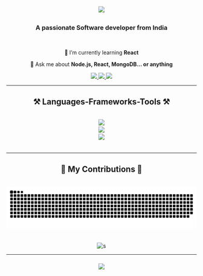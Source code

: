 <!-- ## Hi there 👋

**ShambhaviSingh16/ShambhaviSingh16** is a ✨ _special_ ✨ repository because its `README.md` (this file) appears on your GitHub profile.

Here are some ideas to get you started:

- 🔭 I’m currently working on ...
- 🌱 I’m currently learning ...
- 👯 I’m looking to collaborate on ...
- 🤔 I’m looking for help with ...
- 💬 Ask me about ...
- 📫 How to reach me: ...
- 😄 Pronouns: ...
- ⚡ Fun fact: ...
🔭 I’m currently working on
👯 I’m looking to collaborate on
🤝 I’m looking for help with
🌱 I’m currently learning
💬 Ask me about
⚡ Fun fact
<img align="center" src="https://firebasestorage.googleapis.com/v0/b/pictures-3e80f.appspot.com/o/GitHub%2FGithub%20Homepage%202.gif?alt=media&token=43b75700-3ff9-4805-af40-f24f0a7a9ab6"/>
 🇮🇳
-->



<h1 align="center">
    <img src="https://readme-typing-svg.herokuapp.com/?font=Righteous&size=35&center=true&vCenter=true&width=500&height=70&duration=4000&lines=Hi+There!+👋;+I'm+Shambhavi+Singh.🚀;" />
</h1>

<h3 align="center">A passionate Software developer from India</h3>

<br/>

<div align="center">

🌱 I’m currently learning **React**

💬 Ask me about **Node.js, React, MongoDB... or anything**

 </div>

<div align="center">
  <a href="mailto:sshambhavi89@gmail.com">
    <img src="https://img.shields.io/badge/Gmail-333333?style=for-the-badge&logo=gmail&logoColor=red" />
  </a>
  <a href="https://www.linkedin.com/in/shambhavi-singh2023/" target="_blank">
    <img src="https://img.shields.io/badge/LinkedIn-0077B5?style=for-the-badge&logo=linkedin&logoColor=white" target="_blank" />
  </a>
  <a href="https://shambhavisingh.vercel.app/" target="_blank">
     <img src="https://img.shields.io/badge/Portfolio-FF5722?style=for-the-badge&logo=todoist&logoColor=white" target="_blank" />
  </a>
</div>

 <hr/>

<h2 align="center">⚒️ Languages-Frameworks-Tools ⚒️</h2>
<br/>
<div align="center">
    <img src="https://skillicons.dev/icons?i=html,css,bootstrap,materialui,tailwind,js,ts,jquery,react,redux,nextjs"/><br>
    <img src="https://skillicons.dev/icons?i=nodejs,express,python,postgres,mongodb,supabase,firebase"/><br>
    <img src="https://skillicons.dev/icons?i=git,github,vercel,netlify,vscode,replit,postman"/><br>
</div>
<br/>

<hr/>

 <div align="center">
  <h2>🐍 My Contributions 🐍</h2>
  <br>
  <img alt="snake eating my contributions" src="https://raw.githubusercontent.com/Rahmaaaan/Rahmaaaan/output/github-contribution-grid-snake.svg" />
   <br/><br/><br/>
</div>
<div align="center">
  <img src="https://raw.githubusercontent.com/ShambhaviSingh16/ShambhaviSingh16/output/github-contribution-grid-snake.svg" alt="s" />
</div>



  <hr/>

<h3 align="center">
    <img src="https://readme-typing-svg.herokuapp.com/?font=Righteous&size=25&center=true&vCenter=true&width=500&height=70&duration=4000&lines=Thanks+for+visiting!+✌️;+Shoot+me+a+message+on+Linkedin!;I'm+always+down+to+collab+:)">
</h3>

<br/>
